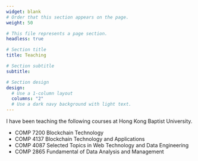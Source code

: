 ```yaml
---
widget: blank
# Order that this section appears on the page.
weight: 50

# This file represents a page section.
headless: true

# Section title
title: Teaching

# Section subtitle
subtitle:

# Section design
design:
  # Use a 1-column layout
  columns: "2"
  # Use a dark navy background with light text.
---
```


I have been teaching the following courses at Hong Kong Baptist University.
- COMP 7200 Blockchain Technology
- COMP 4137	Blockchain Technology and Applications
- COMP 4087 Selected Topics in Web Technology and Data Engineering
- COMP 2865 Fundamental of Data Analysis and Management